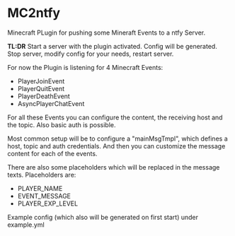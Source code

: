 # MC2ntfy

Minecraft PLugin for pushing some Mineraft Events to a ntfy Server.

**TL:DR** Start a server with the plugin activated. Config will be generated. Stop server, modify config for your needs, restart server.

For now the Plugin is listening for 4 Minecraft Events:

* PlayerJoinEvent
* PlayerQuitEvent
* PlayerDeathEvent
* AsyncPlayerChatEvent

For all these Events you can configure the content, the receiving host and the topic.
Also basic auth is possible.

Most common setup will be to configure a "mainMsgTmpl", which defines a host, topic and auth credentials. And then you can customize the message content for each of the events.

There are also some placeholders which will be replaced in the message texts. Placeholders are:

* PLAYER_NAME
* EVENT_MESSAGE
* PLAYER_EXP_LEVEL

Example config (which also will be generated on first start) under example.yml